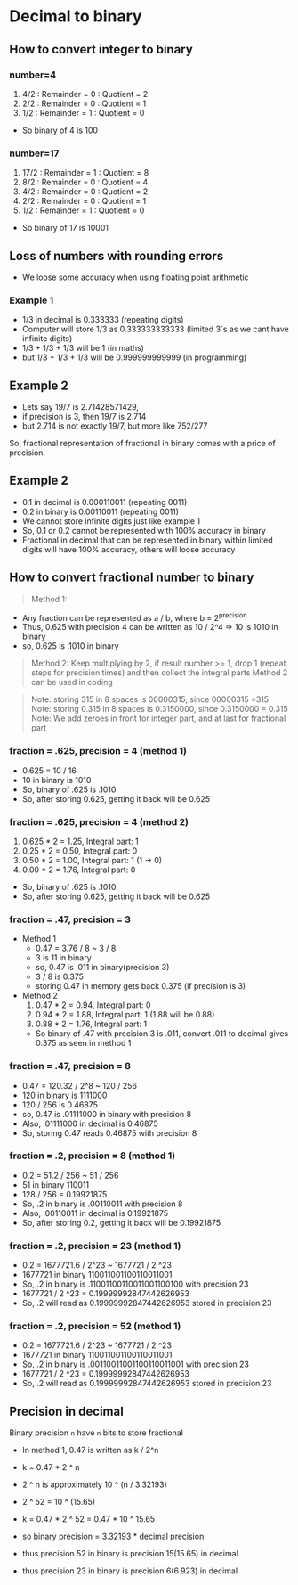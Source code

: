 # Decimal to binary

## How to convert integer to binary
### number=4
1. 4/2 : Remainder = 0 : Quotient = 2
2. 2/2 : Remainder = 0 : Quotient = 1
3. 1/2 : Remainder = 1 : Quotient = 0
- So binary of 4 is 100

### number=17
1. 17/2 : Remainder = 1 : Quotient = 8
2. 8/2 : Remainder = 0 : Quotient = 4
3. 4/2 : Remainder = 0 : Quotient = 2
4. 2/2 : Remainder = 0 : Quotient = 1
5. 1/2 : Remainder = 1 : Quotient = 0
- So binary of 17 is 10001



## Loss of numbers with rounding errors 
- We loose some accuracy when using floating point arithmetic

### Example 1
- 1/3 in decimal is 0.333333 (repeating digits)
- Computer will store 1/3 as 0.333333333333 (limited 3`s as we cant have infinite digits)
- 1/3 + 1/3 + 1/3 will be 1 (in maths)
- but 1/3 + 1/3 + 1/3 will be 0.999999999999 (in programming)


## Example 2
- Lets say 19/7 is 2.71428571429, 
- if precision is 3, then 19/7 is 2.714
- but 2.714 is not exactly 19/7, but more like 752/277

So, fractional representation of fractional in binary comes with a price of precision.

## Example 2
- 0.1 in decimal is 0.000110011 (repeating 0011)
- 0.2 in binary is 0.00110011 (repeating 0011)
- We cannot store infinite digits just like example 1
- So, 0.1 or 0.2 cannot be represented with 100% accuracy in binary
- Fractional in decimal that can be represented in binary within limited digits will have 100% accuracy, others will loose accuracy

## How to convert fractional number to binary
> Method 1: 
- Any fraction can be represented as a / b, where b = 2<sup>precision</sup>
- Thus, 0.625 with precision 4 can be written as 10 / 2^4 => 10 is 1010 in binary
- so, 0.625 is .1010 in binary
> Method 2: Keep multiplying by 2, if result number >= 1, drop 1 (repeat steps for precision times)
> and then collect the integral parts
> Method 2 can be used in coding

> Note: storing 315 in 8 spaces is 00000315, since 00000315 =315  
> Note: storing 0.315 in 8 spaces is 0.3150000, since 0.3150000 = 0.315  
> Note: We add zeroes in front for integer part, and at last for fractional part  

### fraction = .625, precision = 4 (method 1)
- 0.625 = 10 / 16
- 10 in binary is 1010
- So, binary of .625 is .1010
- So, after storing 0.625, getting it back will be 0.625

### fraction = .625, precision = 4 (method 2)
1. 0.625 * 2 = 1.25, Integral part: 1
2. 0.25 * 2 = 0.50, Integral part: 0
3. 0.50 * 2 = 1.00, Integral part: 1 (1 -> 0)
4. 0.00 * 2 = 1.76, Integral part: 0
- So, binary of .625 is .1010
- So, after storing 0.625, getting it back will be 0.625

### fraction = .47, precision = 3
- Method 1
  - 0.47 = 3.76 / 8 ~ 3 / 8
  - 3 is 11 in binary
  - so, 0.47 is .011 in binary(precision 3)
  - 3 / 8 is 0.375
  - storing 0.47 in memory gets back 0.375 (if precision is 3)
- Method 2
  1. 0.47 * 2 = 0.94, Integral part: 0
  2. 0.94 * 2 = 1.88, Integral part: 1 (1.88 will be 0.88)
  3. 0.88 * 2 = 1.76, Integral part: 1
  - So binary of .47 with precision 3 is .011, convert .011 to decimal gives 0.375 as seen in method 1

### fraction = .47, precision = 8
- 0.47 = 120.32 / 2^8 ~ 120 / 256
- 120 in binary is 1111000
- 120 / 256 is 0.46875
- so, 0.47 is .01111000 in binary with precision 8
- Also, .01111000 in decimal is 0.46875
- So, storing 0.47 reads 0.46875 with precision 8

### fraction = .2, precision = 8 (method 1)
- 0.2 = 51.2 / 256 ~ 51 / 256
- 51 in binary 110011
- 128 / 256 = 0.19921875
- So, .2 in binary is .00110011 with precision 8
- Also, .00110011 in decimal is 0.19921875
- So, after storing 0.2, getting it back will be 0.19921875

### fraction = .2, precision = 23 (method 1)
- 0.2 = 1677721.6 / 2^23 ~ 1677721 / 2 ^23
- 1677721 in binary 110011001100110011001
- So, .2 in binary is .11001100110011001100100 with precision 23
- 1677721 / 2 ^23 = 0.19999992847442626953
- So, .2 will read as 0.19999992847442626953 stored in precision 23

### fraction = .2, precision = 52 (method 1)
- 0.2 = 1677721.6 / 2^23 ~ 1677721 / 2 ^23
- 1677721 in binary 110011001100110011001
- So, .2 in binary is .00110011001100110011001 with precision 23
- 1677721 / 2 ^23 = 0.19999992847442626953
- So, .2 will read as 0.19999992847442626953 stored in precision 23

## Precision in decimal
Binary precision `n` have `n` bits to store fractional
- In method 1, 0.47 is written as k / 2^n
- k = 0.47 * 2 ^ n
- 2 ^ n is approximately 10 ^ (n / 3.32193)
- 2 ^ 52 = 10 ^ (15.65)
- k = 0.47 * 2 ^ 52 = 0.47 * 10 ^ 15.65
- so binary precision = 3.32193 * decimal precision

- thus precision 52 in binary is precision 15(15.65) in decimal
- thus precision 23 in binary is precision 6(6.923) in decimal

